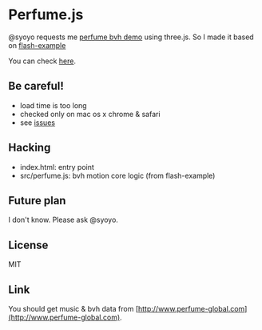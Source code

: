 # Perfume.js

@syoyo requests me [perfume bvh demo](http://perfume-dev.github.com/) using three.js. So I made it based on [flash-example](https://github.com/perfume-dev/example-flash)

You can check [here](http://ando-takahiro.github.com/perfume.js/).

## Be careful!

 * load time is too long
 * checked only on mac os x chrome & safari
 * see [issues](https://github.com/ando-takahiro/perfume.js/issues?sort=created&direction=desc&state=open)

## Hacking

 * index.html: entry point
 * src/perfume.js: bvh motion core logic (from flash-example)

## Future plan

I don't know. Please ask @syoyo.

## License

MIT

## Link

You should get music & bvh data from [http://www.perfume-global.com](http://www.perfume-global.com).
